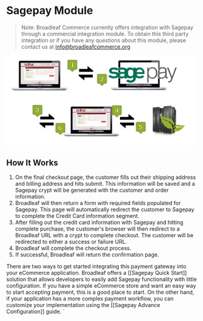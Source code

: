 # Sagepay Module

> Note: Broadleaf Commerce currently offers integration with Sagepay through a commercial integration module. To obtain this third party integration or if you have any questions about this module, please contact us at info@broadleafcommerce.org

<img src="images/payment-sagepay-diagram.png" class="no_border" alt="Sagepay Diagram">

## How It Works
1. On the final checkout page, the customer fills out their shipping address and billing address and hits submit. This information will be saved and a Sagepay crypt will be generated with the customer and order information.
2. Broadleaf will then return a form with required fields populated for Sagepay. This page will automatically redirect the customer to Sagepay to complete the Credit Card information segment.
3. After filling out the credit card information with Sagepay and hitting complete purchase, the customer's browser will then redirect to a Broadleaf URL with a crypt to complete checkout. The customer will be redirected to either a success or failure URL.
4. Broadleaf will complete the checkout process.
5. If successful, Broadleaf will return the confirmation page.

There are two ways to get started integrating this payment gateway into your eCommerce application.
Broadleaf offers a [[Sagepay Quick Start]] solution that allows developers to easily add Sagepay functionality
with little configuration. If you have a simple eCommerce store and want an easy way to start accepting payment, this is a good place to start.
On the other hand, if your application has a more complex payment workflow, you can customize your implementation using the [[Sagepay Advance Configuration]] guide.
`
